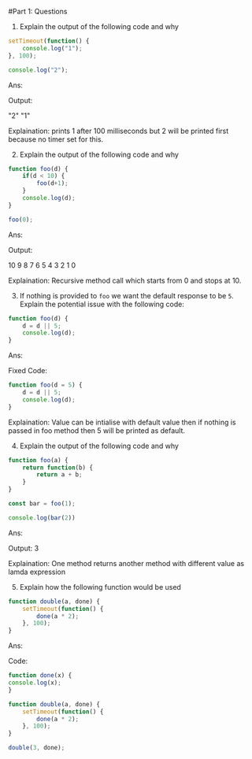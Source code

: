 #Part 1: Questions

1. Explain the output of the following code and why

```jsx
setTimeout(function() {
	console.log("1");
}, 100);  

console.log("2");
```

Ans:

Output: 

"2"
"1"

Explaination: prints 1 after 100 milliseconds but 2 will be printed first because no timer set for this.

2. Explain the output of the following code and why

```jsx
function foo(d) {
	if(d < 10) {
		foo(d+1);
	}
	console.log(d);
}

foo(0);
```

Ans:

Output:

10
9
8
7
6
5
4
3
2
1
0

Explaination: Recursive method call which starts from 0 and stops at 10.

3. If nothing is provided to `foo` we want the default response to be `5`. Explain the potential issue with the following code:

```jsx
function foo(d) {
	d = d || 5;
	console.log(d);
}
```

Ans:

Fixed Code:

```jsx
function foo(d = 5) {
	d = d || 5;
	console.log(d);
}
```

Explaination: Value can be intialise with default value then if nothing is passed in foo method then 5 will be printed as default.

4. Explain the output of the following code and why

```jsx
function foo(a) {
	return function(b) {
		return a + b;
	}
}

const bar = foo(1);

console.log(bar(2))
```

Ans:

Output: 3

Explaination:  One method returns another method with different value as lamda expression


5. Explain how the following function would be used

```jsx
function double(a, done) {
	setTimeout(function() {
		done(a * 2);
	}, 100);
}
```
Ans:

Code:

```jsx
function done(x) {
console.log(x);
}

function double(a, done) {
	setTimeout(function() {
		done(a * 2);
	}, 100);
}

double(3, done);

```
